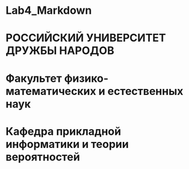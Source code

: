 # Lab4_Markdown
# РОССИЙСКИЙ УНИВЕРСИТЕТ ДРУЖБЫ НАРОДОВ
# Факультет физико-математических и естественных наук
# Кафедра прикладной информатики и теории вероятностей

